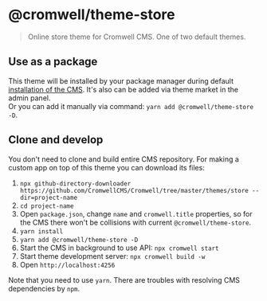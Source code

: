 # @cromwell/theme-store

> Online store theme for Cromwell CMS. One of two default themes.

## Use as a package

This theme will be installed by your package manager during default [installation of the CMS](https://cromwellcms.com/docs/overview/installation). 
It's also can be added via theme market in the admin panel.  
Or you can add it manually via command: `yarn add @cromwell/theme-store -D`.   

## Clone and develop

You don't need to clone and build entire CMS repository. For making a custom app on top of this theme you can download its files:

1. `npx github-directory-downloader https://github.com/CromwellCMS/Cromwell/tree/master/themes/store --dir=project-name` 
2. `cd project-name`
3. Open `package.json`, change `name` and `cromwell.title` properties, so for the CMS there won't be collisions with current `@cromwell/theme-store`.
3. `yarn install`
4. `yarn add @cromwell/theme-store -D`
4. Start the CMS in background to use API: `npx cromwell start`
5. Start theme development server: `npx cromwell build -w`
6. Open `http://localhost:4256`  

Note that you need to use `yarn`. There are troubles with resolving CMS dependencies by `npm`.